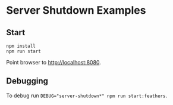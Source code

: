 # Server Shutdown Examples

## Start

```
npm install
npm run start
```

Point browser to [http://localhost:8080]().

## Debugging

To debug run `DEBUG="server-shutdown*" npm run start:feathers`.
